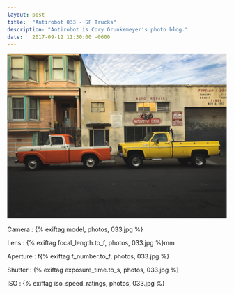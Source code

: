 ```yaml
---
layout: post
title:  "Antirobot 033 - SF Trucks"
description: "Antirobot is Cory Grunkemeyer's photo blog."
date:   2017-09-12 11:30:00 -0600
---
```


![032 - Doritos](/photos/033.jpg)

Camera
: {% exiftag model, photos, 033.jpg %}

Lens
: {% exiftag focal_length.to_f, photos, 033.jpg %}mm

Aperture
: f{% exiftag f_number.to_f, photos, 033.jpg %}

Shutter
: {% exiftag exposure_time.to_s, photos, 033.jpg %}

ISO
: {% exiftag iso_speed_ratings, photos, 033.jpg %}
